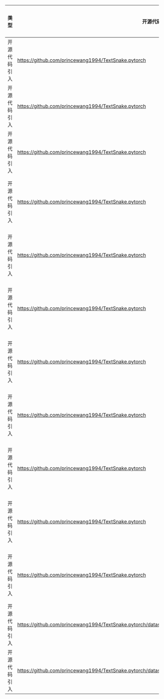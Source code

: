 | 类型     | 开源代码地址                                     | 文件名                                  | 公网IP地址/公网URL地址/域名/邮箱地址 | 用途说明    |
|--------|--------------------------------------------|--------------------------------------| ----------------------------------- |---------|
| 开源代码引入 | https://github.com/princewang1994/TextSnake.pytorch  | TextSnake/dataset/total_text/download.sh     | https://drive.google.com/file/d/1bC68CzsSVTusZVvOkk7imSZSbgD1MqK2/view?usp=sharing | 下载依赖      |
| 开源代码引入 | https://github.com/princewang1994/TextSnake.pytorch  | TextSnake/dataset/total_text/download.sh     | https://drive.google.com/file/d/19quCaJGePvTc3yPZ7MAGNijjKfy77-ke/view?usp=sharing | 下载依赖    |
| 开源代码引入 | https://github.com/princewang1994/TextSnake.pytorch  | TextSnake/dataset/total_text/gdrivedl.sh     | https://docs.google.com/uc?export=download&id= | 下载依赖   |
| 开源代码引入 | https://github.com/princewang1994/TextSnake.pytorch  | TextSnake/network/vgg.py     | https://download.pytorch.org/models/vgg11-bbd30ac9.pth | 下载预训练权重   |
| 开源代码引入 | https://github.com/princewang1994/TextSnake.pytorch  | TextSnake/network/vgg.py     | https://download.pytorch.org/models/vgg13-c768596a.pth | 下载预训练权重   |
| 开源代码引入 | https://github.com/princewang1994/TextSnake.pytorch  | TextSnake/network/vgg.py     | https://download.pytorch.org/models/vgg16-397923af.pth | 下载预训练权重   |
| 开源代码引入 | https://github.com/princewang1994/TextSnake.pytorch  | TextSnake/network/vgg.py     | https://download.pytorch.org/models/vgg19-dcbb9e9d.pth | 下载预训练权重   |
| 开源代码引入 | https://github.com/princewang1994/TextSnake.pytorch  | TextSnake/network/vgg.py     | https://download.pytorch.org/models/vgg11_bn-6002323d.pth | 下载预训练权重   |
| 开源代码引入 | https://github.com/princewang1994/TextSnake.pytorch  | TextSnake/network/vgg.py     | https://download.pytorch.org/models/vgg13_bn-abd245e5.pth | 下载预训练权重   |
| 开源代码引入 | https://github.com/princewang1994/TextSnake.pytorch  | TextSnake/network/vgg.py     | https://download.pytorch.org/models/vgg16_bn-6c64b313.pth | 下载预训练权重   |
| 开源代码引入 | https://github.com/princewang1994/TextSnake.pytorch  | TextSnake/network/vgg.py     | https://download.pytorch.org/models/vgg19_bn-c79401a0.pth | 下载预训练权重   |
| 开源代码引入 | https://github.com/princewang1994/TextSnake.pytorch/dataset/total_text/gdrivedl.sh | TextSnake/dataset/total_text/gdrivedl.sh | https://github.com/matthuisman/files.matthuisman.nz/blob/master/gdrivedl | 源码实现 |
| 开源代码引入 | https://github.com/princewang1994/TextSnake.pytorch/dataset/total_text/Evaluation_Protocol/Python_scripts/Deteval.py | TextSnake/dataset/total_text/Evaluation_Protocol/Python_scripts/Deteval.py | https://github.com/cs-chan/Total-Text-Dataset/blob/master/Evaluation_Protocol/Python_scripts/Deteval.py | 源码实现 |
